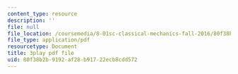 ```yaml
---
content_type: resource
description: ''
file: null
file_location: /coursemedia/8-01sc-classical-mechanics-fall-2016/80f38b2b9192af28b91722ecb8cdd572_l_NW5pPXhg4.pdf
file_type: application/pdf
resourcetype: Document
title: 3play pdf file
uid: 80f38b2b-9192-af28-b917-22ecb8cdd572
---
```

